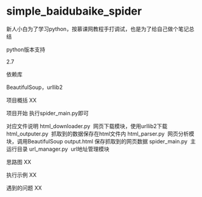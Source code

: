 # simple_baidubaike_spider
新人小白为了学习python，按慕课网教程手打调试，也是为了给自己做个笔记总结

python版本支持

2.7

依赖库

BeautifulSoup，urllib2

项目概括
XX

项目开始
执行spider_main.py即可

对应文件说明
html_downloader.py  网页下载模块，使用urllib2下载
html_outputer.py  抓取到的数据保存在html文件内
html_parser.py  网页分析模块，调用BeautifulSoup
output.html 保存抓取到的网页数据
spider_main.py  主运行目录
url_manager.py  url地址管理模块

思路图
XX

执行示例
XX

遇到的问题
XX

